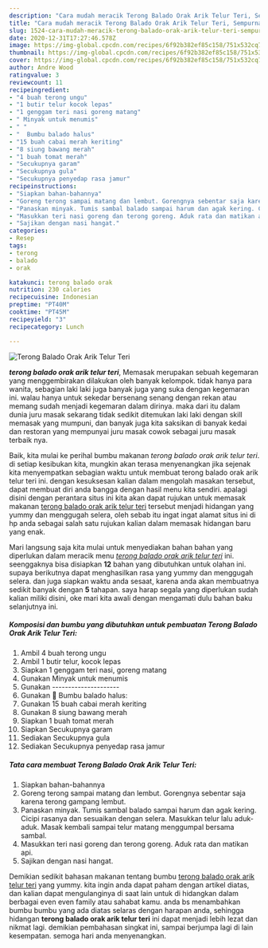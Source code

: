```yaml
---
description: "Cara mudah meracik Terong Balado Orak Arik Telur Teri, Sempurna"
title: "Cara mudah meracik Terong Balado Orak Arik Telur Teri, Sempurna"
slug: 1524-cara-mudah-meracik-terong-balado-orak-arik-telur-teri-sempurna
date: 2020-12-31T17:27:46.578Z
image: https://img-global.cpcdn.com/recipes/6f92b382ef85c158/751x532cq70/terong-balado-orak-arik-telur-teri-foto-resep-utama.jpg
thumbnail: https://img-global.cpcdn.com/recipes/6f92b382ef85c158/751x532cq70/terong-balado-orak-arik-telur-teri-foto-resep-utama.jpg
cover: https://img-global.cpcdn.com/recipes/6f92b382ef85c158/751x532cq70/terong-balado-orak-arik-telur-teri-foto-resep-utama.jpg
author: Andre Wood
ratingvalue: 3
reviewcount: 11
recipeingredient:
- "4 buah terong ungu"
- "1 butir telur kocok lepas"
- "1 genggam teri nasi goreng matang"
- " Minyak untuk menumis"
- " "
- "  Bumbu balado halus"
- "15 buah cabai merah keriting"
- "8 siung bawang merah"
- "1 buah tomat merah"
- "Secukupnya garam"
- "Secukupnya gula"
- "Secukupnya penyedap rasa jamur"
recipeinstructions:
- "Siapkan bahan-bahannya"
- "Goreng terong sampai matang dan lembut. Gorengnya sebentar saja karena terong gampang lembut."
- "Panaskan minyak. Tumis sambal balado sampai harum dan agak kering. Cicipi rasanya dan sesuaikan dengan selera. Masukkan telur lalu aduk-aduk. Masak kembali sampai telur matang menggumpal bersama sambal."
- "Masukkan teri nasi goreng dan terong goreng. Aduk rata dan matikan api."
- "Sajikan dengan nasi hangat."
categories:
- Resep
tags:
- terong
- balado
- orak

katakunci: terong balado orak 
nutrition: 230 calories
recipecuisine: Indonesian
preptime: "PT40M"
cooktime: "PT45M"
recipeyield: "3"
recipecategory: Lunch

---
```



![Terong Balado Orak Arik Telur Teri](https://img-global.cpcdn.com/recipes/6f92b382ef85c158/751x532cq70/terong-balado-orak-arik-telur-teri-foto-resep-utama.jpg)

<b><i>terong balado orak arik telur teri</i></b>, Memasak merupakan sebuah kegemaran yang menggembirakan dilakukan oleh banyak kelompok. tidak hanya para wanita, sebagian laki laki juga banyak juga yang suka dengan kegemaran ini. walau hanya untuk sekedar bersenang senang dengan rekan atau memang sudah menjadi kegemaran dalam dirinya. maka dari itu dalam dunia juru masak sekarang tidak sedikit ditemukan laki laki dengan skill memasak yang mumpuni, dan banyak juga kita saksikan di banyak kedai dan restoran yang mempunyai juru masak cowok sebagai juru masak terbaik nya.

Baik, kita mulai ke perihal bumbu makanan <i>terong balado orak arik telur teri</i>. di setiap kesibukan kita, mungkin akan terasa menyenangkan jika sejenak kita menyempatkan sebagian waktu untuk membuat terong balado orak arik telur teri ini. dengan kesuksesan kalian dalam mengolah masakan tersebut, dapat membuat diri anda bangga dengan hasil menu kita sendiri. apalagi disini dengan perantara situs ini kita akan dapat rujukan untuk memasak makanan <u>terong balado orak arik telur teri</u> tersebut menjadi hidangan yang yummy dan menggugah selera, oleh sebab itu ingat ingat alamat situs ini di hp anda sebagai salah satu rujukan kalian dalam memasak hidangan baru yang enak.




Mari langsung saja kita mulai untuk menyediakan bahan bahan yang diperlukan dalam meracik menu <u><i>terong balado orak arik telur teri</i></u> ini. seenggaknya bisa disiapkan <b>12</b> bahan yang dibutuhkan untuk olahan ini. supaya berikutnya dapat menghasilkan rasa yang yummy dan menggugah selera. dan juga siapkan waktu anda sesaat, karena anda akan membuatnya sedikit banyak dengan <b>5</b> tahapan. saya harap segala yang diperlukan sudah kalian miliki disini, oke mari kita awali dengan mengamati dulu bahan baku selanjutnya ini.

<!--inarticleads1-->

##### Komposisi dan bumbu yang dibutuhkan untuk pembuatan Terong Balado Orak Arik Telur Teri:

1. Ambil 4 buah terong ungu
1. Ambil 1 butir telur, kocok lepas
1. Siapkan 1 genggam teri nasi, goreng matang
1. Gunakan  Minyak untuk menumis
1. Gunakan  ---------------------
1. Gunakan  🌻 Bumbu balado halus:
1. Gunakan 15 buah cabai merah keriting
1. Gunakan 8 siung bawang merah
1. Siapkan 1 buah tomat merah
1. Siapkan Secukupnya garam
1. Sediakan Secukupnya gula
1. Sediakan Secukupnya penyedap rasa jamur




<!--inarticleads2-->

##### Tata cara membuat Terong Balado Orak Arik Telur Teri:

1. Siapkan bahan-bahannya
1. Goreng terong sampai matang dan lembut. Gorengnya sebentar saja karena terong gampang lembut.
1. Panaskan minyak. Tumis sambal balado sampai harum dan agak kering. Cicipi rasanya dan sesuaikan dengan selera. Masukkan telur lalu aduk-aduk. Masak kembali sampai telur matang menggumpal bersama sambal.
1. Masukkan teri nasi goreng dan terong goreng. Aduk rata dan matikan api.
1. Sajikan dengan nasi hangat.




Demikian sedikit bahasan makanan tentang bumbu <u>terong balado orak arik telur teri</u> yang yummy. kita ingin anda dapat paham dengan artikel diatas, dan kalian dapat mengulanginya di saat lain untuk di hidangkan dalam berbagai even even family atau sahabat kamu. anda bs menambahkan bumbu bumbu yang ada diatas selaras dengan harapan anda, sehingga hidangan <b>terong balado orak arik telur teri</b> ini dapat menjadi lebih lezat dan nikmat lagi. demikian pembahasan singkat ini, sampai berjumpa lagi di lain kesempatan. semoga hari anda menyenangkan.
